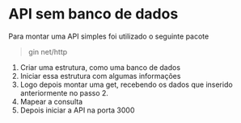 # API sem banco de dados

Para montar uma API simples foi utilizado o seguinte pacote

> gin 
> net/http


1. Criar uma estrutura, como uma banco de dados
2. Iniciar essa estrutura com algumas informações
3. Logo depois montar uma get, recebendo os dados que inserido anteriormente no passo 2. 
4. Mapear a consulta
5. Depois iniciar a API na porta 3000  
